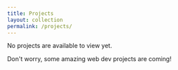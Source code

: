 ```yaml
---
title: Projects
layout: collection
permalink: /projects/
---
```


No projects are available to view yet. 

Don't worry, some amazing web dev projects are coming!